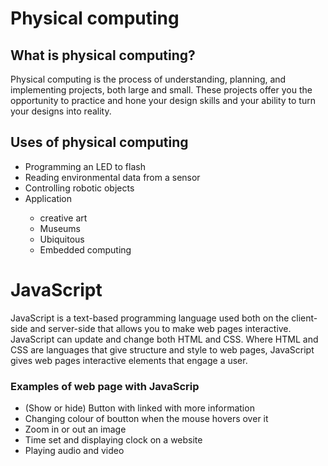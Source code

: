 # Physical computing

## What is physical computing?
<p> 
Physical computing is the process of understanding, planning, and implementing projects, both large and small. These projects offer you the opportunity to practice and hone your design skills and your ability to turn your designs into reality.
</p>

## Uses of physical computing
  <ul>
    <li> Programming an LED to flash</li>
    <li> Reading environmental data from a sensor</li>
    <li> Controlling robotic objects</li>
    <li> Application</li>
      <ul>
       <li> creative art</li>
        <li>Museums</li>
        <li>Ubiquitous</li>
        <li>Embedded computing</li>
      </ul>
  </ul>



# JavaScript
<p>JavaScript is a text-based programming language used both on the client-side and server-side that allows you to make web pages interactive. JavaScript can update and change both HTML and CSS. Where HTML and CSS are languages that give structure and style to web pages, JavaScript gives web pages interactive elements that engage a user.
</p>

### Examples of web page with JavaScrip
<ul>
 <li>(Show or hide) Button with linked with more information</li>
 <li>Changing colour of boutton when the mouse hovers over it</li>
 <li>Zoom in or out an image</li>
 <li>Time set and displaying clock on a website</li>
 <li>Playing audio and video</li>
</ul>
